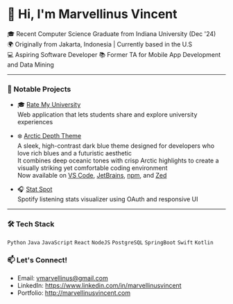 # 👋 Hi, I'm Marvellinus Vincent

🎓 Recent Computer Science Graduate from Indiana University (Dec '24)  
🌍 Originally from Jakarta, Indonesia | Currently based in the U.S  
💻 Aspiring Software Developer
📚 Former TA for Mobile App Development and Data Mining

---

### 💼 Notable Projects

- 🎓 [Rate My University](http://ratemyuniversity.io)  
  Web application that lets students share and explore university experiences

- ❄️ [Arctic Depth Theme](http://arcticdepthshowcase.vercel.app)  
  A sleek, high-contrast dark blue theme designed for developers who love rich blues and a futuristic aesthetic  
  It combines deep oceanic tones with crisp Arctic highlights to create a visually striking yet comfortable coding environment  
  Now available on [VS Code](https://marketplace.visualstudio.com/items?itemName=MarvellinusVincent.arctic-depth), [JetBrains](https://plugins.jetbrains.com/plugin/27074-arcticdepth/), [npm](https://www.npmjs.com/package/arctic-depth), and [Zed](https://zed.dev/extensions?query=arctic+depth)

- 🎧 [Stat Spot](https://github.com/MarvellinusVincent/StatTrack)  
  Spotify listening stats visualizer using OAuth and responsive UI

---

### 🛠 Tech Stack
`Python` `Java` `JavaScript` `React` `NodeJS` `PostgreSQL` `SpringBoot` `Swift` `Kotlin`

### 📫 Let's Connect!
- Email: vmarvellinus@gmail.com
- LinkedIn: https://www.linkedin.com/in/marvellinusvincent
- Portfolio: http://marvellinusvincent.com
